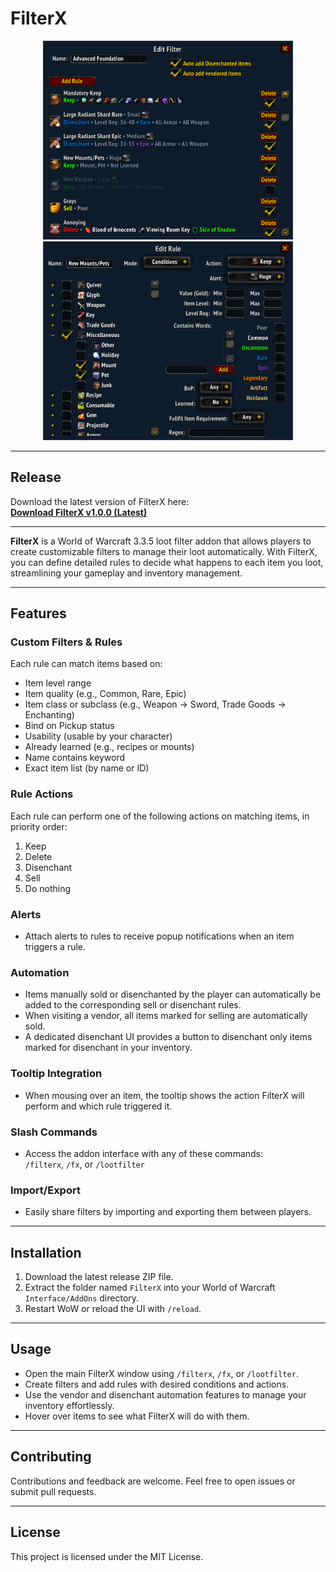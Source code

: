 # FilterX

<div align="center">
  <img src="screenshots/FilterX filter window.png" alt="FilterX Filter Edit" width="400px" />
  <img src="screenshots/FilterX rule window.png" alt="FilterX Rule Edit" width="400px" />
</div>

---

## Release

Download the latest version of FilterX here:  
[**Download FilterX v1.0.0 (Latest)**](https://github.com/rymdhest/FilterX/releases/latest)

---

**FilterX** is a World of Warcraft 3.3.5 loot filter addon that allows players to create customizable filters to manage their loot automatically. With FilterX, you can define detailed rules to decide what happens to each item you loot, streamlining your gameplay and inventory management.

---

## Features

### Custom Filters & Rules

Each rule can match items based on:

- Item level range  
- Item quality (e.g., Common, Rare, Epic)  
- Item class or subclass (e.g., Weapon → Sword, Trade Goods → Enchanting)  
- Bind on Pickup status  
- Usability (usable by your character)  
- Already learned (e.g., recipes or mounts)  
- Name contains keyword  
- Exact item list (by name or ID)

### Rule Actions

Each rule can perform one of the following actions on matching items, in priority order:

1. Keep  
2. Delete  
3. Disenchant  
4. Sell  
5. Do nothing

### Alerts

- Attach alerts to rules to receive popup notifications when an item triggers a rule.

### Automation

- Items manually sold or disenchanted by the player can automatically be added to the corresponding sell or disenchant rules.  
- When visiting a vendor, all items marked for selling are automatically sold.  
- A dedicated disenchant UI provides a button to disenchant only items marked for disenchant in your inventory.

### Tooltip Integration

- When mousing over an item, the tooltip shows the action FilterX will perform and which rule triggered it.

### Slash Commands

- Access the addon interface with any of these commands:  
  `/filterx`, `/fx`, or `/lootfilter`

### Import/Export

- Easily share filters by importing and exporting them between players.

---

## Installation

1. Download the latest release ZIP file.  
2. Extract the folder named `FilterX` into your World of Warcraft `Interface/AddOns` directory.  
3. Restart WoW or reload the UI with `/reload`.

---

## Usage

- Open the main FilterX window using `/filterx`, `/fx`, or `/lootfilter`.  
- Create filters and add rules with desired conditions and actions.  
- Use the vendor and disenchant automation features to manage your inventory effortlessly.  
- Hover over items to see what FilterX will do with them.

---

## Contributing

Contributions and feedback are welcome. Feel free to open issues or submit pull requests.

---

## License

This project is licensed under the MIT License.
